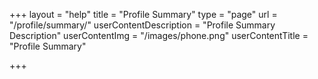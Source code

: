 +++
layout = "help"
title = "Profile Summary"
type = "page"
url = "/profile/summary/"
userContentDescription = "Profile Summary Description"
userContentImg = "/images/phone.png"
userContentTitle = "Profile Summary"

+++
